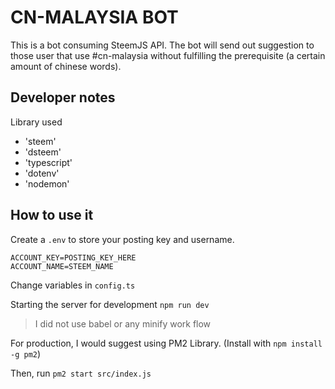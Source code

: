 # CN-MALAYSIA BOT

This is a bot consuming SteemJS API. The bot will send out suggestion to those user that use #cn-malaysia without fulfilling the prerequisite (a certain amount of chinese words).

## Developer notes

Library used

* 'steem'
* 'dsteem'
* 'typescript'
* 'dotenv'
* 'nodemon'

## How to use it

Create a `.env` to store your posting key and username.

```
ACCOUNT_KEY=POSTING_KEY_HERE
ACCOUNT_NAME=STEEM_NAME
```

Change variables in `config.ts`

Starting the server for development `npm run dev`
> I did not use babel or any minify work flow

For production, I would suggest using PM2 Library. (Install with `npm install -g pm2`)

Then, run `pm2 start src/index.js`



